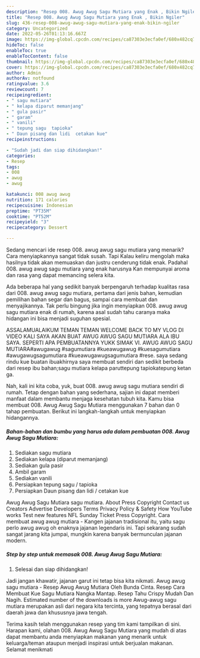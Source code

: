 ```yaml
---
description: "Resep 008. Awug Awug Sagu Mutiara yang Enak , Bikin Ngiler"
title: "Resep 008. Awug Awug Sagu Mutiara yang Enak , Bikin Ngiler"
slug: 436-resep-008-awug-awug-sagu-mutiara-yang-enak-bikin-ngiler
category: Uncategorized
date: 2022-05-26T01:13:16.667Z
image: https://img-global.cpcdn.com/recipes/ca87303e3ecfa0ef/680x482cq70/008-awug-awug-sagu-mutiara-foto-resep-utama.jpg
hideToc: false
enableToc: true
enableTocContent: false
thumbnail: https://img-global.cpcdn.com/recipes/ca87303e3ecfa0ef/680x482cq70/008-awug-awug-sagu-mutiara-foto-resep-utama.jpg
cover: https://img-global.cpcdn.com/recipes/ca87303e3ecfa0ef/680x482cq70/008-awug-awug-sagu-mutiara-foto-resep-utama.jpg
author: Admin
authorAv: notfound
ratingvalue: 3.6
reviewcount: 7
recipeingredient:
- " sagu mutiara"
- " kelapa diparut memanjang"
- " gula pasir"
- " garam"
- " vanili"
- " tepung sagu  tapioka"
- " Daun pisang dan lidi  cetakan kue"
recipeinstructions:

- "Sudah jadi dan siap dihidangkan!"
categories:
- Resep
tags:
- 008
- awug
- awug

katakunci: 008 awug awug 
nutrition: 171 calories
recipecuisine: Indonesian
preptime: "PT35M"
cooktime: "PT52M"
recipeyield: "3"
recipecategory: Dessert

---
```



Sedang mencari ide resep 008. awug awug sagu mutiara yang menarik? Cara menyiapkannya sangat tidak susah. Tapi Kalau keliru mengolah maka hasilnya tidak akan memuaskan dan justru cenderung tidak enak. Padahal 008. awug awug sagu mutiara yang enak harusnya Kan mempunyai aroma dan rasa yang dapat memancing selera kita.


Ada beberapa hal yang sedikit banyak berpengaruh terhadap kualitas rasa dari 008. awug awug sagu mutiara, pertama dari jenis bahan, kemudian pemilihan bahan segar dan bagus, sampai cara membuat dan menyajikannya. Tak perlu bingung jika ingin menyiapkan 008. awug awug sagu mutiara enak di rumah, karena asal sudah tahu caranya maka hidangan ini bisa menjadi suguhan spesial.

ASSALAMUALAIKUM TEMAN TEMAN WELCOME BACK TO MY VLOG ️DI VIDEO KALI SAYA AKAN BUAT AWUG AWUG SAGU MUTIARA ALA IBU SAYA. SEPERTI APA PEMBUATANNYA YUKK SIMAK VI. AWUG AWUG SAGU MUTIARA#awugawug #sagumutiara #kueawugawug #kuesagumutiara #awugawugsagumutiara #kueawugawugsagumutiara #rese. saya sedang rindu kue buatan ibuakhirnya saya membuat sendiri dan sedikit berbeda dari resep ibu bahan;sagu mutiara kelapa paruttepung tapiokatepung ketan ga.


Nah, kali ini kita coba, yuk, buat 008. awug awug sagu mutiara sendiri di rumah. Tetap dengan bahan yang sederhana, sajian ini dapat memberi manfaat dalam membantu menjaga kesehatan tubuh kita. Kamu bisa membuat 008. Awug Awug Sagu Mutiara menggunakan 7 bahan dan 0 tahap pembuatan. Berikut ini langkah-langkah untuk menyiapkan hidangannya.

<!--inarticleads1-->

##### Bahan-bahan dan bumbu yang harus ada dalam pembuatan 008. Awug Awug Sagu Mutiara:

1. Sediakan  sagu mutiara
1. Sediakan  kelapa (diparut memanjang)
1. Sediakan  gula pasir
1. Ambil  garam
1. Sediakan  vanili
1. Persiapkan  tepung sagu / tapioka
1. Persiapkan  Daun pisang dan lidi / cetakan kue


Awug Awug Sagu Mutiara sagu mutiara. About Press Copyright Contact us Creators Advertise Developers Terms Privacy Policy &amp; Safety How YouTube works Test new features NFL Sunday Ticket Press Copyright. Cara membuat awug awug mutiara - Kangen jajanan tradisional itu, yaitu sagu perlo awug awug oh enaknya jajanan legendaris ini. Tapi sekarang sudah sangat jarang kita jumpai, mungkin karena banyak bermunculan jajanan modern. 

<!--inarticleads2-->

##### Step by step untuk memasak 008. Awug Awug Sagu Mutiara:


1. Selesai dan siap dihidangkan!

Jadi jangan khawatir, jajanan garut ini tetap bisa kita nikmati. Awug awug sagu mutiara - Resep Awug Awug Mutiara Oleh Bunda Cinta. Resep Cara Membuat Kue Sagu Mutiara Nangka Mantap. Resep Tahu Crispy Mudah Dan Nagih. Estimated number of the downloads is more Awug-awug sagu mutiara merupakan asli dari negara kita tercinta, yang tepatnya berasal dari daerah jawa dan khususnya jawa tengah. 

Terima kasih telah menggunakan resep yang tim kami tampilkan di sini. Harapan kami, olahan 008. Awug Awug Sagu Mutiara yang mudah di atas dapat membantu anda menyiapkan makanan yang menarik untuk keluarga/teman ataupun menjadi inspirasi untuk berjualan makanan. Selamat menikmati
